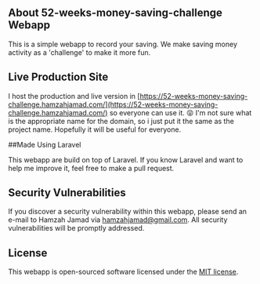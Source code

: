 ## About 52-weeks-money-saving-challenge Webapp

This is a simple webapp to record your saving. We make saving money activity as a 'challenge' to make it more fun.

## Live Production Site

I host the production and live version in [https://52-weeks-money-saving-challenge.hamzahjamad.com/](https://52-weeks-money-saving-challenge.hamzahjamad.com/) so everyone can use it. 😝 I'm not sure what is the appropriate name for the domain, so i just put it the same as the project name. Hopefully it will be useful for everyone.

##Made Using Laravel

This webapp are build on top of Laravel. If you know Laravel and want to help me improve it, feel free to make a pull request.

## Security Vulnerabilities

If you discover a security vulnerability within this webapp, please send an e-mail to Hamzah Jamad via [hamzahjamad@gmail.com](mailto:hamzahjamad@gmail.com). All security vulnerabilities will be promptly addressed.

## License

This webapp is open-sourced software licensed under the [MIT license](http://opensource.org/licenses/MIT).